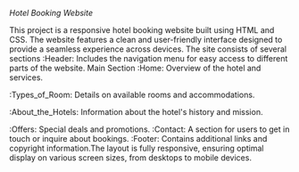 *Hotel Booking Website*

This project is a responsive hotel booking website built using HTML and CSS. The website features a clean and user-friendly interface designed to provide a seamless experience across devices. The site consists of several sections
:Header: Includes the navigation menu for easy access to different parts of the website.
Main Section
:Home: Overview of the hotel and services.

:Types_of_Room: Details on available rooms and accommodations.

:About_the_Hotels: Information about the hotel's history and mission.

:Offers: Special deals and promotions.
:Contact: A section for users to get in touch or inquire about bookings.
:Footer: Contains additional links and copyright information.The layout is fully responsive, ensuring optimal display on various screen sizes, from desktops to mobile devices.
